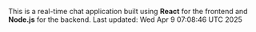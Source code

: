 This is a real-time chat application built using **React** for the frontend and **Node.js** for the backend.
Last updated: Wed Apr  9 07:08:46 UTC 2025
